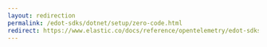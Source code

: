 ```yaml
---
layout: redirection
permalink: /edot-sdks/dotnet/setup/zero-code.html
redirect: https://www.elastic.co/docs/reference/opentelemetry/edot-sdks/dotnet/setup/zero-code
---
```

